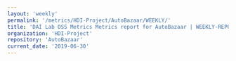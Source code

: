 ```yaml
---
layout: 'weekly'
permalink: '/metrics/HDI-Project/AutoBazaar/WEEKLY/'
title: 'DAI Lab OSS Metrics Metrics report for AutoBazaar | WEEKLY-REPORT-2019-06-30'
organization: 'HDI-Project'
repository: 'AutoBazaar'
current_date: '2019-06-30'
---
```

